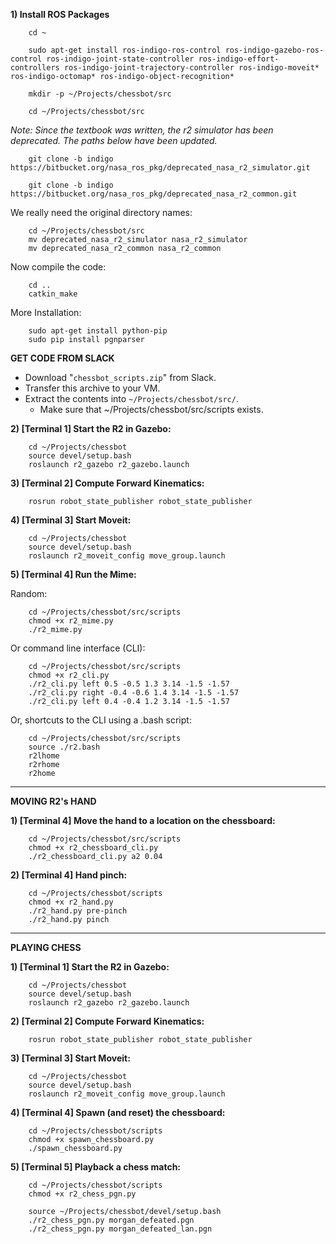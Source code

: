 **1) Install ROS Packages**
```
    cd ~

    sudo apt-get install ros-indigo-ros-control ros-indigo-gazebo-ros-control ros-indigo-joint-state-controller ros-indigo-effort-controllers ros-indigo-joint-trajectory-controller ros-indigo-moveit* ros-indigo-octomap* ros-indigo-object-recognition*

    mkdir -p ~/Projects/chessbot/src

    cd ~/Projects/chessbot/src
```

*Note:  Since the textbook was written, the r2 simulator has been deprecated.  The paths below have been updated.*

```
    git clone -b indigo https://bitbucket.org/nasa_ros_pkg/deprecated_nasa_r2_simulator.git

    git clone -b indigo https://bitbucket.org/nasa_ros_pkg/deprecated_nasa_r2_common.git

```

We really need the original directory names:
```    
    cd ~/Projects/chessbot/src
    mv deprecated_nasa_r2_simulator nasa_r2_simulator
    mv deprecated_nasa_r2_common nasa_r2_common
```

Now compile the code:
```
    cd ..
    catkin_make
```

More Installation:
```
    sudo apt-get install python-pip
    sudo pip install pgnparser
```


**GET CODE FROM SLACK**

* Download "`chessbot_scripts.zip`" from Slack.
* Transfer this archive to your VM.
* Extract the contents into `~/Projects/chessbot/src/`.
    * Make sure that ~/Projects/chessbot/src/scripts exists.
    
    

**2) [Terminal 1]  Start the R2 in Gazebo:**

```
    cd ~/Projects/chessbot
    source devel/setup.bash
    roslaunch r2_gazebo r2_gazebo.launch
```

**3) [Terminal 2]  Compute Forward Kinematics:**
```
    rosrun robot_state_publisher robot_state_publisher
```

**4) [Terminal 3]  Start Moveit:**
```
    cd ~/Projects/chessbot
    source devel/setup.bash
    roslaunch r2_moveit_config move_group.launch
```

**5) [Terminal 4]  Run the Mime:**

Random:
```
    cd ~/Projects/chessbot/src/scripts
    chmod +x r2_mime.py
    ./r2_mime.py
```

Or command line interface (CLI):

```
    cd ~/Projects/chessbot/src/scripts
    chmod +x r2_cli.py
    ./r2_cli.py left 0.5 -0.5 1.3 3.14 -1.5 -1.57
    ./r2_cli.py right -0.4 -0.6 1.4 3.14 -1.5 -1.57
    ./r2_cli.py left 0.4 -0.4 1.2 3.14 -1.5 -1.57
```

Or, shortcuts to the CLI using a .bash script:
```
    cd ~/Projects/chessbot/src/scripts
    source ./r2.bash
    r2lhome
    r2rhome
    r2home    
```


---
**MOVING R2's HAND**

**1) [Terminal 4]  Move the hand to a location on the chessboard:**
```
    cd ~/Projects/chessbot/src/scripts
    chmod +x r2_chessboard_cli.py
    ./r2_chessboard_cli.py a2 0.04
```

**2) [Terminal 4]  Hand pinch:**
```
    cd ~/Projects/chessbot/scripts
    chmod +x r2_hand.py
    ./r2_hand.py pre-pinch
    ./r2_hand.py pinch
```

---
**PLAYING CHESS**

**1) [Terminal 1]  Start the R2 in Gazebo:**

```
    cd ~/Projects/chessbot
    source devel/setup.bash
    roslaunch r2_gazebo r2_gazebo.launch
```

**2) [Terminal 2]  Compute Forward Kinematics:**
```
    rosrun robot_state_publisher robot_state_publisher
```

**3) [Terminal 3]  Start Moveit:**
```
    cd ~/Projects/chessbot
    source devel/setup.bash
    roslaunch r2_moveit_config move_group.launch
```

**4) [Terminal 4]  Spawn (and reset) the chessboard:**
```
    cd ~/Projects/chessbot/scripts
    chmod +x spawn_chessboard.py
    ./spawn_chessboard.py

```

**5)  [Terminal 5]  Playback a chess match:**
```
    cd ~/Projects/chessbot/scripts
    chmod +x r2_chess_pgn.py
    
    source ~/Projects/chessbot/devel/setup.bash
    ./r2_chess_pgn.py morgan_defeated.pgn
    ./r2_chess_pgn.py morgan_defeated_lan.pgn    
```



   


